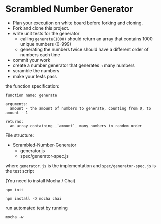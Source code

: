 Scrambled Number Generator
==========


- Plan your execution on white board before forking and cloning.
- Fork and clone this project.
- write unit tests for the generator
  - calling `generate(1000)` should return an array that contains 1000 unique numbers (0-999)
  - generating the numbers twice should have a different order of numbers each time
- commit your work
- create a number generator that generates `n` many numbers
- scramble the numbers
- make your tests pass

the function specification:

````
function name: generate

arguments:
  amount - the amount of numbers to generate, counting from 0, to amount - 1

returns:
  an array containing _`amount`_ many numbers in random order

````

File structure:
  - Scrambled-Number-Generator
    - generator.js
    - spec/generator-spec.js

where `generator.js` is the implementation
and `spec/generator-spec.js` is the test script


(You need to install Mocha / Chai)

````
npm init
````

````
npm install -D mocha chai
````

run automated test by running
````
mocha -w
````
